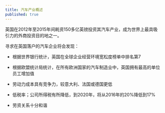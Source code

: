 ```yaml
---
title: 汽车产业概述
published: true
---
```


英国在2012年至2015年间耗资150多亿英镑投资其汽车产业，成为世界上最具吸引力的外商投资目的地之一。

寻求在英国落户的汽车企业将会发现：

- 根据世界银行统计，英国在全球企业经营环境宽松度榜单中排名第7

- 根据欧盟统计局统计，在所有欧洲国家的汽车制造业中，英国拥有最高的单位员工增加值

- 劳动力成本具有竞争力，较意大利、法国或德国更低

- 低税率；公司所得税有所降低，到2020年，将从2016年的20%降低到17%

- 劳资关系十分和谐
